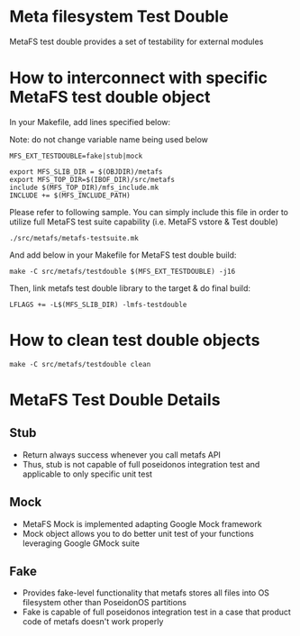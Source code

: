 # Meta filesystem Test Double 

MetaFS test double provides a set of testability for external modules

# How to interconnect with specific MetaFS test double object
In your Makefile, add lines specified below:

Note: do not change variable name being used below

    MFS_EXT_TESTDOUBLE=fake|stub|mock

    export MFS_SLIB_DIR = $(OBJDIR)/metafs
    export MFS_TOP_DIR=$(IBOF_DIR)/src/metafs    
    include $(MFS_TOP_DIR)/mfs_include.mk
    INCLUDE += $(MFS_INCLUDE_PATH)

Please refer to following sample. You can simply include this file in order to utilize full MetaFS test suite capability (i.e. MetaFS vstore & Test double)

    ./src/metafs/metafs-testsuite.mk

And add below in your Makefile for MetaFS test double build:

    make -C src/metafs/testdouble $(MFS_EXT_TESTDOUBLE) -j16

Then, link metafs test double library to the target & do final build:

    LFLAGS += -L$(MFS_SLIB_DIR) -lmfs-testdouble

# How to clean test double objects    

    make -C src/metafs/testdouble clean

# MetaFS Test Double Details
## Stub
 - Return always success whenever you call metafs API
 - Thus, stub is not capable of full poseidonos integration test and applicable to only specific unit test

## Mock
 - MetaFS Mock is implemented adapting Google Mock framework
 - Mock object allows you to do better unit test of your functions leveraging Google GMock suite
 
## Fake
 - Provides fake-level functionality that metafs stores all files into OS filesystem other than PoseidonOS partitions
 - Fake is capable of full poseidonos integration test in a case that product code of metafs doesn't work properly
